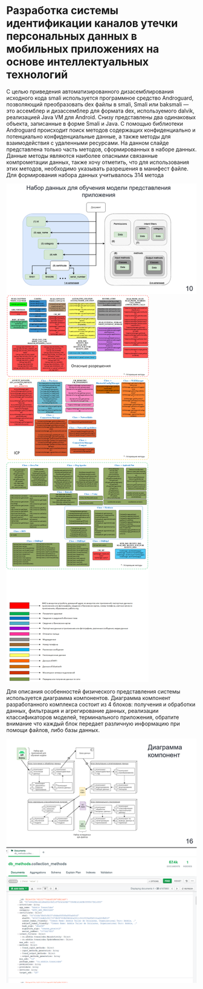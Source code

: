 # Разработка системы идентификации каналов утечки персональных данных в мобильных приложениях на основе интеллектуальных технологий
С целью приведения автоматизированного дизасемблирования исходного кода smali используется программное средство Androguard, позволяющий преобразовать dex файлы в smali, 
Smali или baksmali — это ассемблер и дизассемблер для формата dex, используемого dalvik, реализацией Java VM для Android. Снизу представлены два одинаковых объекта, записанные в форме Smali и Java.
С помощью  библиотеки Androguard происходит поиск методов содержащих конфиденциально и потенциально конфиденциальные данные, а также методы для взаимодействия с удаленными ресурсами. На данном слайде представлена только часть методов, сформированных в наборе данных. Данные методы являются наиболее опасными связанные компрометации данных, также хочу отметить, что для использования этих методов, необходимо указывать разрешения в манифест файле. Для формирования набора данных учитывалось 314 метода  

![alt text](source/1.png)
![alt text](source/3.png)

Для описания особенностей физического представления системы используется диаграмма компонентов. Диаграмма компонент разработанного комплекса состоит из 4 блоков: получения и обработки данных, фильтрация и агрегирование данных, реализации классификаторов моделей, терминального приложения, обратите внимание что каждый блок передает различную информацию при помощи файлов, либо базы данных.

![alt text](source/2.png)
![alt text](source/4.png)